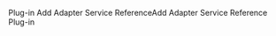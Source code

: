 <span data-ttu-id="b6359-101">Plug-in Add Adapter Service Reference</span><span class="sxs-lookup"><span data-stu-id="b6359-101">Add Adapter Service Reference Plug-in</span></span>